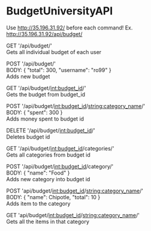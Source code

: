 # BudgetUniversityAPI

Use http://35.196.31.92/ before each command! Ex. http://35.196.31.92/api/budget/

GET '/api/budget/'  
Gets all individual budget of each user

POST '/api/budget/'  
BODY:
{
  "total": 300,
  "username": "ro99"
}  
Adds new budget 


GET '/api/budget/<int:budget_id>/'  
Gets the budget from budget_id


POST '/api/budget/<int:budget_id>/<string:category_name>/'  
BODY:
{
  "spent": 300
}  
Adds money spent to budget id 


DELETE '/api/budget/<int:budget_id>/'  
Deletes budget id


GET '/api/budget/<int:budget_id>/categories/'  
Gets all categories from budget id


POST '/api/budget/<int:budget_id>/category/'  
BODY: 
{
  "name": "Food"
}  
Adds new category into budget id


POST 'api/budget/<int:budget_id>/<string:category_name>/'  
BODY:
{
   "name": Chipotle,
   "total": 10
}  
Adds item to the category 

GET 'api/budget/<int:budget_id>/<string:category_name>/'  
Gets all the items in that category

